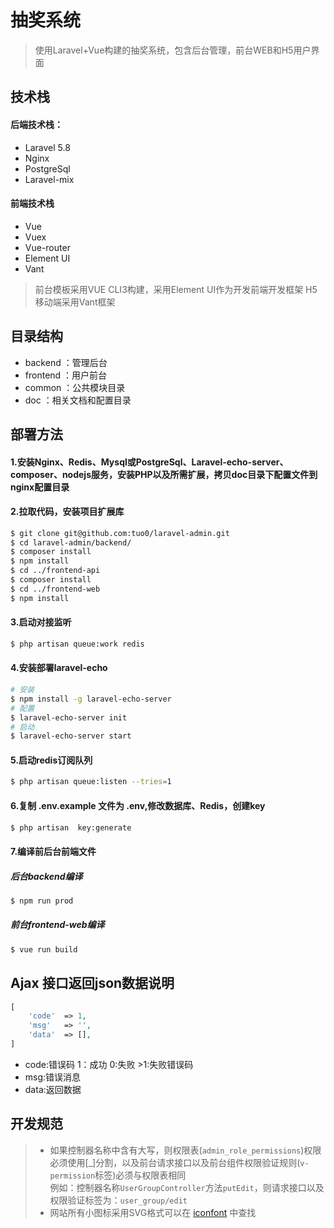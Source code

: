 # 抽奖系统
> 使用Laravel+Vue构建的抽奖系统，包含后台管理，前台WEB和H5用户界面

技术栈
----

#### 后端技术栈：

* Laravel       5.8
* Nginx
* PostgreSql
* Laravel-mix

#### 前端技术栈
* Vue      
* Vuex
* Vue-router
* Element UI
* Vant

> 前台模板采用VUE CLI3构建，采用Element UI作为开发前端开发框架
> H5移动端采用Vant框架

目录结构
---------
* backend       ：管理后台
* frontend      ：用户前台
* common        ：公共模块目录
* doc           ：相关文档和配置目录

部署方法
-------
#### 1.安装Nginx、Redis、Mysql或PostgreSql、Laravel-echo-server、composer、nodejs服务，安装PHP以及所需扩展，拷贝doc目录下配置文件到nginx配置目录
#### 2.拉取代码，安装项目扩展库
```bash
$ git clone git@github.com:tuo0/laravel-admin.git
$ cd laravel-admin/backend/
$ composer install
$ npm install
$ cd ../frontend-api
$ composer install
$ cd ../frontend-web
$ npm install
```

#### 3.启动对接监听
```bash
$ php artisan queue:work redis
```

#### 4.安装部署laravel-echo
```bash
# 安装
$ npm install -g laravel-echo-server
# 配置
$ laravel-echo-server init
# 启动
$ laravel-echo-server start
```

#### 5.启动redis订阅队列
```bash
$ php artisan queue:listen --tries=1
```

#### 6.复制 .env.example 文件为 .env,修改数据库、Redis，创建key
```bash
$ php artisan  key:generate
```

#### 7.编译前后台前端文件

##### 后台backend编译
```bash
$ npm run prod
```

##### 前台frontend-web编译
```bash
$ vue run build
```

Ajax 接口返回json数据说明
-----------------------
```php
[
    'code'  => 1,
    'msg'   => '',
    'data'  => [],
]
```
* code:错误码  1：成功  0:失败 >1:失败错误码
* msg:错误消息
* data:返回数据 

## 开发规范
> * 如果控制器名称中含有大写，则权限表(`admin_role_permissions`)权限必须使用[_]分割，以及前台请求接口以及前台组件权限验证规则(`v-permission`标签)必须与权限表相同  
> 例如：控制器名称`UserGroupController`方法`putEdit`，则请求接口以及权限验证标签为：`user_group/edit`  
> * 网站所有小图标采用SVG格式可以在 [iconfont](https://www.iconfont.cn/) 中查找  
